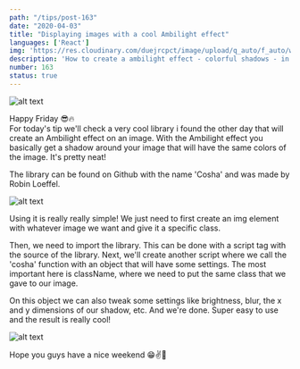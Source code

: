 ```yaml
---
path: "/tips/post-163"
date: "2020-04-03"
title: "Displaying images with a cool Ambilight effect"
languages: ['React']
img: 'https://res.cloudinary.com/duejrcpct/image/upload/q_auto/f_auto/w_1000/v1588362097/tips/163-1_akmsds.png'
description: 'How to create a ambilight effect - colorful shadows - in React'
number: 163
status: true
---
```


![alt text](https://res.cloudinary.com/duejrcpct/image/upload/q_auto/f_auto/w_1000/v1588362098/tips/163-2_wkaboh.png "Ambilight effect")

Happy Friday 😎🔥  
For today's tip we'll check a very cool library i found the other day that will create an Ambilight effect on an image. With the Ambilight effect you basically get a shadow around your image that will have the same colors of the image. It's pretty neat!

The library can be found on Github with the name 'Cosha' and was made by Robin Loeffel.

![alt text](https://res.cloudinary.com/duejrcpct/image/upload/q_auto/f_auto/w_1000/v1588362097/tips/163-3_mz4jos.png "React Ambilight effect")

Using it is really really simple! We just need to first create an img element with whatever image we want and give it a specific class.

Then, we need to import the library. This can be done with a script tag with the source of the library. Next, we'll create another script where we call the 'cosha' function with an object that will have some settings. The most important here is className, where we need to put the same class that we gave to our image.

On this object we can also tweak some settings like brightness, blur, the x and y dimensions of our shadow, etc.
And we're done. Super easy to use and the result is really cool!

![alt text](https://res.cloudinary.com/duejrcpct/image/upload/q_auto/f_auto/w_1000/v1588362097/tips/163-4_ihrxtq.png "React Ambilight effect")

Hope you guys have a nice weekend 😁✌🙏